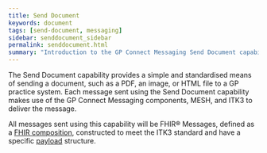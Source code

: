 ```yaml
---
title: Send Document
keywords: document
tags: [send-document, messaging]
sidebar: senddocument_sidebar
permalink: senddocument.html
summary: "Introduction to the GP Connect Messaging Send Document capability"
---
```


The Send Document capability provides a simple and standardised means of sending a document, such as a PDF, an image, or HTML file to a GP practice system. Each message sent using the Send Document capability makes use of the GP Connect Messaging components, MESH, and ITK3 to deliver the message. 

All messages sent using this capability will be FHIR&reg; Messages, defined as a [FHIR composition](https://www.hl7.org/fhir/STU3/composition.html), constructed to meet the ITK3 standard and have a specific [payload](senddocument_fedcon_payload.html) structure.

